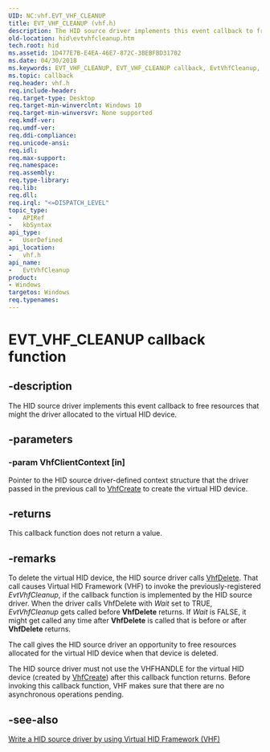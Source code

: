 ```yaml
---
UID: NC:vhf.EVT_VHF_CLEANUP
title: EVT_VHF_CLEANUP (vhf.h)
description: The HID source driver implements this event callback to free resources that might the driver allocated to the virtual HID device.
old-location: hid\evtvhfcleanup.htm
tech.root: hid
ms.assetid: 1D477E7B-E4EA-46E7-872C-3BEBFBD31702
ms.date: 04/30/2018
ms.keywords: EVT_VHF_CLEANUP, EVT_VHF_CLEANUP callback, EvtVhfCleanup, EvtVhfCleanup callback function [Human Input Devices], hid.evtvhfcleanup, vhf/EvtVhfCleanup
ms.topic: callback
req.header: vhf.h
req.include-header: 
req.target-type: Desktop
req.target-min-winverclnt: Windows 10
req.target-min-winversvr: None supported
req.kmdf-ver: 
req.umdf-ver: 
req.ddi-compliance: 
req.unicode-ansi: 
req.idl: 
req.max-support: 
req.namespace: 
req.assembly: 
req.type-library: 
req.lib: 
req.dll: 
req.irql: "<=DISPATCH_LEVEL"
topic_type:
-	APIRef
-	kbSyntax
api_type:
-	UserDefined
api_location:
-	vhf.h
api_name:
-	EvtVhfCleanup
product:
- Windows
targetos: Windows
req.typenames: 
---
```


# EVT_VHF_CLEANUP callback function


## -description


The HID source driver implements this event callback to free resources that might the driver allocated to the virtual HID device. 


## -parameters




### -param VhfClientContext [in]

Pointer to the HID source driver-defined context structure that the driver passed in the previous call to <a href="https://msdn.microsoft.com/library/windows/hardware/dn925036">VhfCreate</a> to create the virtual HID device.


## -returns



This callback function does not return a value.




## -remarks



To delete the virtual HID device, the HID source driver calls <a href="https://msdn.microsoft.com/library/windows/hardware/dn925038">VhfDelete</a>. That call causes Virtual HID Framework (VHF) to invoke the previously-registered <i>EvtVhfCleanup</i>, if the callback function is  implemented by the HID source driver.  When the driver calls VhfDelete with <i>Wait</i> set to TRUE, <i>EvtVhfCleanup</i> gets called before <b>VhfDelete</b> returns. If <i>Wait</i> is FALSE, it might get called any time after <b>VhfDelete</b> is called that is before or after <b>VhfDelete</b> returns.

The call gives the HID source driver an opportunity to free resources allocated for the virtual HID device when that device is deleted. 

The HID source driver must not use the VHFHANDLE for the virtual HID device (created by <a href="https://msdn.microsoft.com/library/windows/hardware/dn925036">VhfCreate</a>) after this callback function returns. Before invoking this callback function, VHF makes sure that there are no asynchronous operations pending.




## -see-also




<a href="https://msdn.microsoft.com/26964963-792F-4529-B4FC-110BF5C65B35">Write a HID source driver by using Virtual HID Framework (VHF)</a>
 

 

